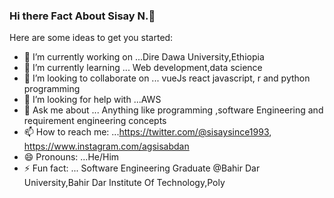 ### Hi there  Fact About Sisay N.👋



Here are some ideas to get you started:

- 🔭 I’m currently working on ...Dire Dawa University,Ethiopia
- 🌱 I’m currently learning ... Web development,data science
- 👯 I’m looking to collaborate on ... vueJs react javascript, r and python programming
- 🤔 I’m looking for help with ...AWS
- 💬 Ask me about ... Anything like programming ,software Engineering and requirement engineering concepts
- 📫 How to reach me: ...https://twitter.com/@sisaysince1993, https://www.instagram.com/agsisabdan
- 😄 Pronouns: ...He/Him
- ⚡ Fun fact: ... Software Engineering Graduate @Bahir Dar University,Bahir Dar Institute Of Technology,Poly
